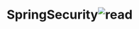 # SpringSecurity![read](https://user-images.githubusercontent.com/74016456/183682905-7d5eeba8-35a3-45f3-9f32-627552e26cee.png)
